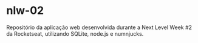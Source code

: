 # nlw-02
Repositório da aplicação web desenvolvida durante a Next Level Week #2 da Rocketseat, utilizando SQLite, node.js e numnjucks.
